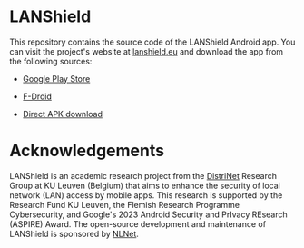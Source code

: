 # LANShield

This repository contains the source code of the LANShield Android app. You can visit the project's website at [lanshield.eu](https://lanshield.eu/) and download the app from the following sources:

* [Google Play Store](https://play.google.com/store/apps/details?id=org.distrinet.lanshield)

* [F-Droid](https://f-droid.org/en/packages/org.distrinet.lanshield/)

* [Direct APK download](https://github.com/DistriNet/LANShield/releases)


# Acknowledgements

LANShield is an academic research project from the [DistriNet](https://distrinet.cs.kuleuven.be/) Research Group at KU Leuven (Belgium) that aims to enhance the security of local network (LAN) access by mobile apps. This research is supported by the Research Fund KU Leuven, the Flemish Research Programme Cybersecurity, and Google's 2023 Android Security and PrIvacy REsearch (ASPIRE) Award. The open-source development and maintenance of LANShield is sponsored by [NLNet](https://nlnet.nl/project/LocalShield/).
